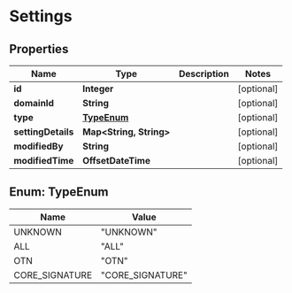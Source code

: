 

# Settings


## Properties

| Name | Type | Description | Notes |
|------------ | ------------- | ------------- | -------------|
|**id** | **Integer** |  |  [optional] |
|**domainId** | **String** |  |  [optional] |
|**type** | [**TypeEnum**](#TypeEnum) |  |  [optional] |
|**settingDetails** | **Map&lt;String, String&gt;** |  |  [optional] |
|**modifiedBy** | **String** |  |  [optional] |
|**modifiedTime** | **OffsetDateTime** |  |  [optional] |



## Enum: TypeEnum

| Name | Value |
|---- | -----|
| UNKNOWN | &quot;UNKNOWN&quot; |
| ALL | &quot;ALL&quot; |
| OTN | &quot;OTN&quot; |
| CORE_SIGNATURE | &quot;CORE_SIGNATURE&quot; |



